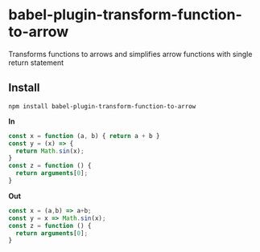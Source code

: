 # babel-plugin-transform-function-to-arrow

Transforms functions to arrows and simplifies arrow functions with single return statement

## Install

```
npm install babel-plugin-transform-function-to-arrow
```

**In**

```js
const x = function (a, b) { return a + b }
const y = (x) => {
  return Math.sin(x);
}
const z = function () {
  return arguments[0];
}
```

**Out**

```js
const x = (a,b) => a+b;
const y = x => Math.sin(x);
const z = function () {
  return arguments[0];
}
```
